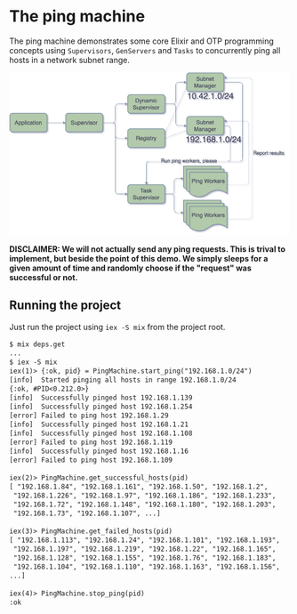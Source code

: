 # The ping machine

The ping machine demonstrates some core Elixir and OTP programming concepts using
`Supervisors`, `GenServers` and `Tasks` to concurrently ping all hosts in a network subnet range.

![Ping Machine](illustration.png)

**DISCLAIMER: We will not actually send any ping requests. This is trival to implement,
but beside the point of this demo. We simply sleeps for a given amount of time and
randomly choose if the "request" was successful or not.**

## Running the project

Just run the project using `iex -S mix` from the project root.

```shell
$ mix deps.get
...
$ iex -S mix
iex(1)> {:ok, pid} = PingMachine.start_ping("192.168.1.0/24")
[info]  Started pinging all hosts in range 192.168.1.0/24
{:ok, #PID<0.212.0>}
[info]  Successfully pinged host 192.168.1.139
[info]  Successfully pinged host 192.168.1.254
[error] Failed to ping host 192.168.1.29
[info]  Successfully pinged host 192.168.1.21
[info]  Successfully pinged host 192.168.1.108
[error] Failed to ping host 192.168.1.119
[info]  Successfully pinged host 192.168.1.16
[error] Failed to ping host 192.168.1.109

iex(2)> PingMachine.get_successful_hosts(pid)
[ "192.168.1.84", "192.168.1.161", "192.168.1.50", "192.168.1.2",
 "192.168.1.226", "192.168.1.97", "192.168.1.186", "192.168.1.233",
 "192.168.1.72", "192.168.1.148", "192.168.1.180", "192.168.1.203",
 "192.168.1.73", "192.168.1.107", ...]

iex(3)> PingMachine.get_failed_hosts(pid)
[ "192.168.1.113", "192.168.1.24", "192.168.1.101", "192.168.1.193",
 "192.168.1.197", "192.168.1.219", "192.168.1.22", "192.168.1.165",
 "192.168.1.128", "192.168.1.155", "192.168.1.76", "192.168.1.183",
 "192.168.1.104", "192.168.1.110", "192.168.1.163", "192.168.1.156", ...]

iex(4)> PingMachine.stop_ping(pid)
:ok
```
